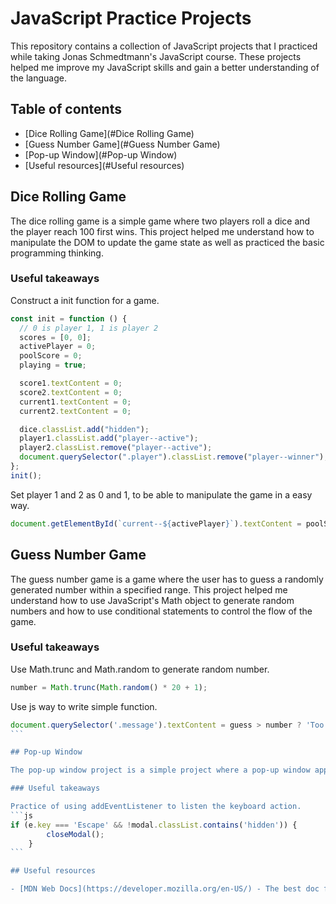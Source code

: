 # JavaScript Practice Projects

This repository contains a collection of JavaScript projects that I practiced while taking Jonas Schmedtmann's JavaScript course. These projects helped me improve my JavaScript skills and gain a better understanding of the language.

## Table of contents

- [Dice Rolling Game](#Dice Rolling Game)
- [Guess Number Game](#Guess Number Game)
- [Pop-up Window](#Pop-up Window)
- [Useful resources](#Useful resources)

## Dice Rolling Game

The dice rolling game is a simple game where two players roll a dice and the player reach 100 first wins.
This project helped me understand how to manipulate the DOM to update the game state as well as practiced the basic programming thinking.

### Useful takeaways

Construct a init function for a game.

```js
const init = function () {
  // 0 is player 1, 1 is player 2
  scores = [0, 0];
  activePlayer = 0;
  poolScore = 0;
  playing = true;

  score1.textContent = 0;
  score2.textContent = 0;
  current1.textContent = 0;
  current2.textContent = 0;

  dice.classList.add("hidden");
  player1.classList.add("player--active");
  player2.classList.remove("player--active");
  document.querySelector(".player").classList.remove("player--winner");
};
init();
```

Set player 1 and 2 as 0 and 1, to be able to manipulate the game in a easy way.

```js
document.getElementById(`current--${activePlayer}`).textContent = poolScore;
```

## Guess Number Game

The guess number game is a game where the user has to guess a randomly generated number within a specified range. This project helped me understand how to use JavaScript's Math object to generate random numbers and how to use conditional statements to control the flow of the game.

### Useful takeaways

Use Math.trunc and Math.random to generate random number.

```js
number = Math.trunc(Math.random() * 20 + 1);
```

Use js way to write simple function.

````js
document.querySelector('.message').textContent = guess > number ? 'Too High!' : 'Too Low!';
```

## Pop-up Window

The pop-up window project is a simple project where a pop-up window appears when the user clicks on the buttons. This project helped me understand how to use JavaScript event listeners to detect user actions and how to manipulate the DOM to create and display elements.

### Useful takeaways

Practice of using addEventListener to listen the keyboard action.
```js
if (e.key === 'Escape' && !modal.classList.contains('hidden')) {
        closeModal();
    }
```

## Useful resources

- [MDN Web Docs](https://developer.mozilla.org/en-US/) - The best doc for new web developers.
````
